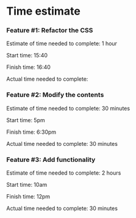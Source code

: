 # Time estimate 

### Feature #1: Refactor the CSS

Estimate of time needed to complete: 1 hour

Start time: 15:40

Finish time: 16:40

Actual time needed to complete: 

### Feature #2: Modify the contents

Estimate of time needed to complete: 30 minutes

Start time: 5pm

Finish time: 6:30pm

Actual time needed to complete: 30 minutes

### Feature #3: Add functionality

Estimate of time needed to complete: 2 hours

Start time: 10am

Finish time: 12pm

Actual time needed to complete: 30 minutes

